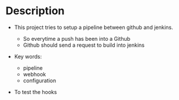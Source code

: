 # Description

- This project tries to setup a pipeline between github and jenkins.
  - So everytime a push has been into a Github
  - Github should send a request to build into jenkins
- Key words:
  - pipeline
  - webhook
  - configuration

- To test the hooks

